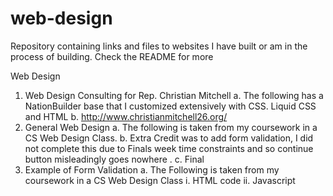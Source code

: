 # web-design
Repository containing links and files to websites I have built or am in the process of building. Check the README for more

Web Design
1.	Web Design Consulting for Rep. Christian Mitchell
  a.	The following has a NationBuilder base that I customized extensively with CSS. Liquid CSS and HTML
  b.	http://www.christianmitchell26.org/
2.	General Web Design
  a.	The following is  taken from my coursework in a CS Web Design Class. 
  b.	Extra Credit was to add form validation, I did not complete this due to Finals week time constraints and so continue button misleadingly goes nowhere .
  c.	Final
3.	Example of Form Validation
  a.	The Following is taken from my coursework in a CS Web Design Class
    i.	HTML code
    ii.	Javascript
